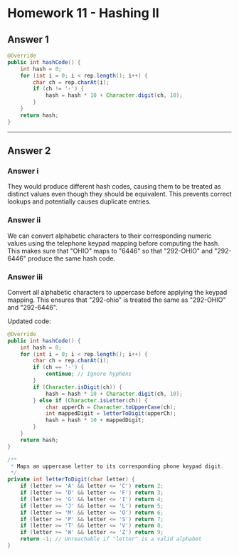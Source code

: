 # Homework 11 - Hashing II

## **Answer 1**

```java
@Override
public int hashCode() {
    int hash = 0;
    for (int i = 0; i < rep.length(); i++) {
        char ch = rep.charAt(i);
        if (ch != '-') {
            hash = hash * 10 + Character.digit(ch, 10);
        }
    }
    return hash;
}
```

---

## **Answer 2**

### Answer i

They would produce different hash codes, causing them to be treated as distinct values even though they should be equivalent. This prevents correct lookups and potentially causes duplicate entries.

### Answer ii

We can convert alphabetic characters to their corresponding numeric values using the telephone keypad mapping before computing the hash. This makes sure that "OHIO" maps to "6446" so that "292-OHIO" and "292-6446" produce the same hash code.

### Answer iii

Convert all alphabetic characters to uppercase before applying the keypad mapping. This ensures that "292-ohio" is treated the same as "292-OHIO" and "292-6446".

Updated code:

```java
@Override
public int hashCode() {
    int hash = 0;
    for (int i = 0; i < rep.length(); i++) {
        char ch = rep.charAt(i);
        if (ch == '-') {
            continue; // Ignore hyphens
        }
        if (Character.isDigit(ch)) {
            hash = hash * 10 + Character.digit(ch, 10);
        } else if (Character.isLetter(ch)) {
            char upperCh = Character.toUpperCase(ch);
            int mappedDigit = letterToDigit(upperCh);
            hash = hash * 10 + mappedDigit;
        }
    }
    return hash;
}

/**
 * Maps an uppercase letter to its corresponding phone keypad digit.
 */
private int letterToDigit(char letter) {
    if (letter >= 'A' && letter <= 'C') return 2;
    if (letter >= 'D' && letter <= 'F') return 3;
    if (letter >= 'G' && letter <= 'I') return 4;
    if (letter >= 'J' && letter <= 'L') return 5;
    if (letter >= 'M' && letter <= 'O') return 6;
    if (letter >= 'P' && letter <= 'S') return 7;
    if (letter >= 'T' && letter <= 'V') return 8;
    if (letter >= 'W' && letter <= 'Z') return 9;
    return -1; // Unreachable if "letter" is a valid alphabet
}

```
